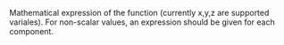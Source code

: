 Mathematical expression of the function (currently x,y,z are supported variales). For non-scalar values, an expression should be given for each component.
